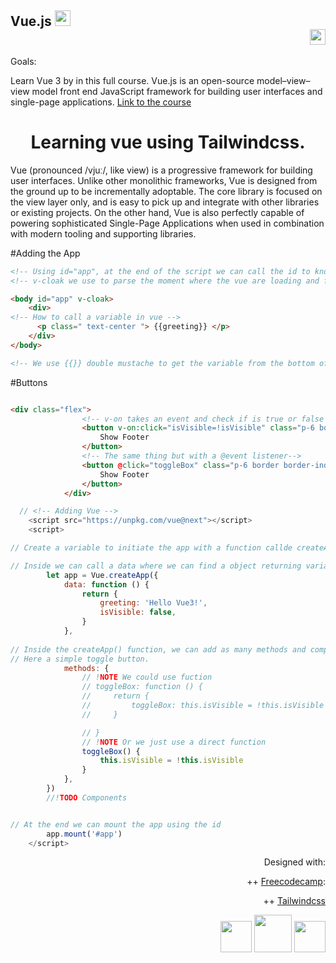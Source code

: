 ## Vue.js <img src="https://user-images.githubusercontent.com/2069763/142498540-698dcc4b-f1e4-41ff-9490-3621b98f8191.png" width="auto" height="25"> <div align="right"><img src="https://user-images.githubusercontent.com/2069763/142500908-691197fe-e6ab-4292-8e30-9af9f8b6ab6f.png" width="auto" height="25"> </img>
</div>

Goals:

Learn Vue 3 by in this full course. Vue.js is an open-source model–view–view model front end JavaScript framework for building user interfaces and single-page applications.
[Link to the course](https://youtu.be/FXpIoQ_rT_c) 










<h1 align="center"> Learning vue using Tailwindcss. </h1>

Vue (pronounced /vjuː/, like view) is a progressive framework for building user interfaces. Unlike other monolithic frameworks, Vue is designed from the ground up to be incrementally adoptable. The core library is focused on the view layer only, and is easy to pick up and integrate with other libraries or existing projects. On the other hand, Vue is also perfectly capable of powering sophisticated Single-Page Applications when used in combination with modern tooling and supporting libraries.

#Adding the App

```html
<!-- Using id="app", at the end of the script we can call the id to know what element tag we want to link with the script -->
<!-- v-cloak we use to parse the moment where the vue are loading and for a split second we can see the embended code -->

<body id="app" v-cloak>
    <div>
<!-- How to call a variable in vue -->
      <p class=" text-center "> {{greeting}} </p>
    </div>
</body>

<!-- We use {{}} double mustache to get the variable from the bottom of the script tag-->

```

#Buttons

```html

<div class="flex">
                <!-- v-on takes an event and check if is true or false waiting for a click event -->
                <button v-on:click="isVisible=!isVisible" class="p-6 border border-blue-400 ml-6">
                    Show Footer
                </button>
                <!-- The same thing but with a @event listener-->
                <button @click="toggleBox" class="p-6 border border-indigo-400 ml-6">
                    Show Footer
                </button>
            </div>

```

```js
  // <!-- Adding Vue -->
    <script src="https://unpkg.com/vue@next"></script>
    <script>

// Create a variable to initiate the app with a function callde createApp()

// Inside we can call a data where we can find a object returning variables
        let app = Vue.createApp({
            data: function () {
                return {
                    greeting: 'Hello Vue3!',
                    isVisible: false,
                }
            },
            
// Inside the createApp() function, we can add as many methods and components and objects as we like
// Here a simple toggle button.
            methods: {
                // !NOTE We could use fuction 
                // toggleBox: function () {
                //     return {
                //         toggleBox: this.isVisible = !this.isVisible
                //     }

                // }
                // !NOTE Or we just use a direct function
                toggleBox() {
                    this.isVisible = !this.isVisible
                }
            },
        })
        //!TODO Components


// At the end we can mount the app using the id 
        app.mount('#app')
    </script>
```


<div align="right">
  
Designed with:
  
++ [Freecodecamp](https://www.freecodecamp.org):
  
++ [Tailwindcss](https://tailwindcss.com/docs)

 <img src="https://user-images.githubusercontent.com/2069763/142498540-698dcc4b-f1e4-41ff-9490-3621b98f8191.png" width="auto" height="50"> <img src="https://user-images.githubusercontent.com/2069763/142499468-e3b16f1d-62a7-4058-abb6-9c8f37e699f7.png" width="auto" height="60">  <img src="https://user-images.githubusercontent.com/2069763/142500089-862db9dd-2c10-4163-a1a3-8ccdf1b49214.png" width="auto" height="50"> 
</div>

